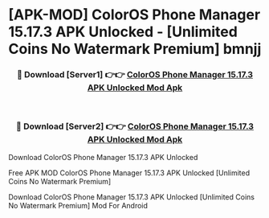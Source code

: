 # [APK-MOD] ColorOS Phone Manager 15.17.3 APK Unlocked - [Unlimited Coins No Watermark Premium] bmnjj



<div align="center">
<h3>🔴 Download [Server1] 👉👉 <a href="https://momento.my/?title=ColorOS_Phone_Manager_15.17.3_APK_Unlocked">ColorOS Phone Manager 15.17.3 APK Unlocked Mod Apk</a></h3><br>

<h3>🔴 Download [Server2] 👉👉 <a href="https://momento.my/?title=ColorOS_Phone_Manager_15.17.3_APK_Unlocked">ColorOS Phone Manager 15.17.3 APK Unlocked Mod Apk</a></h3>
</div>



Download ColorOS Phone Manager 15.17.3 APK Unlocked 

Free APK MOD ColorOS Phone Manager 15.17.3 APK Unlocked [Unlimited Coins No Watermark Premium]

Download ColorOS Phone Manager 15.17.3 APK Unlocked [Unlimited Coins No Watermark Premium] Mod For Android
